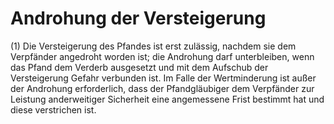# Androhung der Versteigerung

(1) Die Versteigerung des Pfandes ist erst zulässig, nachdem sie dem Verpfänder angedroht worden ist; die Androhung darf unterbleiben, wenn das Pfand dem Verderb ausgesetzt und mit dem Aufschub der Versteigerung Gefahr verbunden ist. Im Falle der Wertminderung ist außer der Androhung erforderlich, dass der Pfandgläubiger dem Verpfänder zur Leistung anderweitiger Sicherheit eine angemessene Frist bestimmt hat und diese verstrichen ist.
